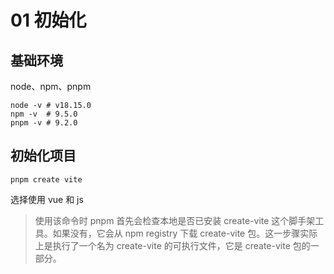 # 01 初始化

## 基础环境

node、npm、pnpm

```shell
node -v # v18.15.0
npm -v  # 9.5.0
pnpm -v # 9.2.0
```

## 初始化项目

```shell
pnpm create vite
```

选择使用 vue 和 js

> 使用该命令时 pnpm 首先会检查本地是否已安装 create-vite 这个脚手架工具。如果没有，它会从 npm registry 下载 create-vite 包。这一步骤实际上是执行了一个名为 create-vite 的可执行文件，它是 create-vite 包的一部分。
